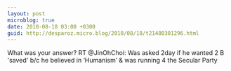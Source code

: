 ```yaml
---
layout: post
microblog: true
date: 2010-08-18 03:00 +0300
guid: http://desparoz.micro.blog/2010/08/18/t21480301296.html
---
```

What was your answer? RT @JinOhChoi: Was asked 2day if he wanted 2 B 'saved' b/c he believed in ‘Humanism’ &amp; was running 4 the Secular Party
